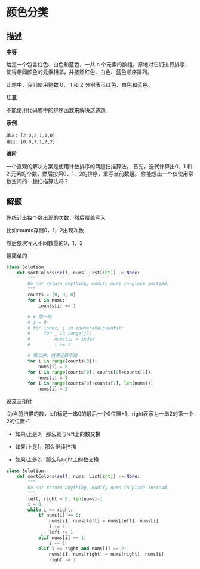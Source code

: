 # [颜色分类](https://leetcode-cn.com/problems/sort-colors/)

## 描述  
**中等**  

给定一个包含红色、白色和蓝色，一共 n 个元素的数组，原地对它们进行排序，使得相同颜色的元素相邻，并按照红色、白色、蓝色顺序排列。

此题中，我们使用整数 0、 1 和 2 分别表示红色、白色和蓝色。

**注意**  

不能使用代码库中的排序函数来解决这道题。

**示例**

    输入: [2,0,2,1,1,0]
    输出: [0,0,1,1,2,2]

**进阶**

一个直观的解决方案是使用计数排序的两趟扫描算法。
首先，迭代计算出0、1 和 2 元素的个数，然后按照0、1、2的排序，重写当前数组。
你能想出一个仅使用常数空间的一趟扫描算法吗？

## 解题  

先统计出每个数出现的次数，然后覆盖写入  

比如counts存储0，1，2出现次数  

然后依次写入不同数量的0，1，2  

最简单的

```python
class Solution:
    def sortColors(self, nums: List[int]) -> None:
        """
        Do not return anything, modify nums in-place instead.
        """
        counts = [0, 0, 0]
        for i in nums:
            counts[i] += 1

        # # 第一种
        # i = 0
        # for index, j in enumerate(counts):
        #     for _ in range(j):
        #         nums[i] = index
        #         i += 1

        # 第二种，效果还挺不错
        for i in range(counts[0]):
            nums[i] = 0
        for i in range(counts[0], counts[0]+counts[1]):
            nums[i] = 1
        for i in range(counts[0]+counts[1], len(nums)):
            nums[i] = 2
```

设立三指针  

i为当前扫描的数，left标记一串0的最后一个0位置+1，right表示为一串2的第一个2的位置-1  

- 如果i上是0，那么就与left上的数交换  

- 如果i上是1，那么继续扫描  

- 如果i上是2，那么与right上的数交换  


```python
class Solution:
    def sortColors(self, nums: List[int]) -> None:
        """
        Do not return anything, modify nums in-place instead.
        """
        left, right = 0, len(nums)-1
        i = 0
        while i <= right:
            if nums[i] == 0:
                nums[i], nums[left] = nums[left], nums[i]
                i += 1
                left += 1
            elif nums[i] == 1:
                i += 1
            elif i <= right and nums[i] == 2:
                nums[i], nums[right] = nums[right], nums[i]
                right -= 1

```